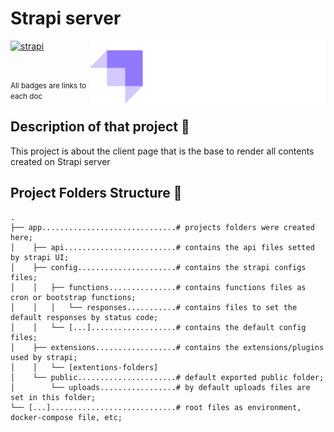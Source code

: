 # Strapi server

<Img src="https://github.com/GuiMoraesDev/strapi-landing-page/blob/main/src/shared/assets/images/strapi-logo.png" alt="Strapi logo" height="100px" align="right" />

[![strapi](<https://img.shields.io/badge/strapi-3.6.8-rgb(0%2C%20126%2C%20255)?logo=Strapi>)](https://strapi.io/)

</br>

<small>All badges are links to each doc</small>

## Description of that project 📖

This project is about the client page that is the base to render all contents created on Strapi server

## Project Folders Structure 👷

```code
.
├── app..............................# projects folders were created here;
│    ├── api.........................# contains the api files setted by strapi UI;
│    ├── config......................# contains the strapi configs files;
│    │   ├── functions...............# contains functions files as cron or bootstrap functions;
│    │   │   └── responses...........# contains files to set the default responses by status code;
│    │   └── [...]...................# contains the default config files;
│    ├── extensions..................# contains the extensions/plugins used by strapi;
│    │   └── [extentions-folders]
│    └── public......................# default exported public folder;
│        └── uploads.................# by default uploads files are set in this folder;
└── [...]............................# root files as environment, docker-compose file, etc;
```
